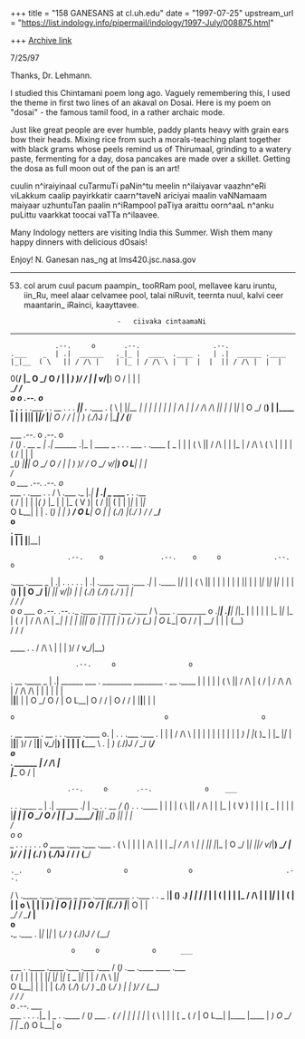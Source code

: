 +++
title = "158 GANESANS at cl.uh.edu"
date = "1997-07-25"
upstream_url = "https://list.indology.info/pipermail/indology/1997-July/008875.html"

+++
[Archive link](https://list.indology.info/pipermail/indology/1997-July/008875.html)



7/25/97

Thanks, Dr. Lehmann.

I studied this Chintamani poem long ago. Vaguely remembering
this, I used the theme in first two lines of an akaval on Dosai.
Here is my poem on "dosai" - the famous tamil food, in a rather archaic mode.


Just like great people are ever humble, paddy plants heavy with
grain ears bow their heads. Mixing rice from such a morals-teaching plant
together with black grams whose peels remind us of Thirumaal, grinding
to a watery paste, fermenting for a day, dosa pancakes are made
over a skillet. Getting the dosa as full moon out of the pan is an art!



  cuulin  n^iraiyinaal  cuTarmuTi  paNin^tu
  meelin  n^ilaiyavar  vaazhn^eRi  viLakkum
  caalip  payirkkatir  caarn^taveN ariciyai
  maalin  vaNNamaam  maiyaar  uzhuntuTan
  paalin  n^iRampool  paTiya  araittu
  oorn^aaL  n^anku  puLittu
  vaarkkat  toocai  vaTTa   n^ilaavee.

Many Indology netters are visiting India this Summer. 
Wish them many happy dinners with delicious dOsais!

Enjoy!
N. Ganesan
nas_ng at lms420.jsc.nasa.gov


____________________________________________________________________
53. col arum cuul pacum paampin_ tooRRam pool,
mellavee karu iruntu, iin_Ru, meel alaar
celvamee pool, talai niRuvit, teernta nuul,
kalvi ceer maantarin_ iRainci, kaayttavee.

                               -   ciivaka cintaamaNi
____________________________________________________________________



               .--.     o       .--.                  .--.               
    .___    _  | .|  ______   ._|_ |  ____  .____ .   | .|  ______ .____ 
    |_|__  ( \   || / /\ |    | |_ | / /\ \ |  |  |  |  || / /\ |  |  |  
  0(__/ |_  O \_/   O \/ |    |  _)  \)\/ / |  |  v_/|__)  O \/ |  |  |  
  \_____/                                     /                          
    o                     o                                .--.    o          
 _    .    .___  .     .____ . .   __  .       .   .  _____|__| .___   .___ . 
( \   |    |_|__ |     |  |  | |  |  | | /\    |   | / /\ /\ || | |_   |_|_ | 
 O \_/    (__) | |____ |  |  | |__|__| |_|/_   |___| O \/ \/ |  |  _) (_./_)J 
                         /   |____|      /                            (___/   



   ___              .--.     o       .--.                                   o  
  / (_) .   __   _  | .|  ______   ._|_ |  ____   _    . .     .  ___  . .____ 
  [  _  |  |  | ( \   || / /\ |    | |_ | / /\ \ ( \   | |  |  | (  /  | |  |  
  \_(_) |__|__|  O \_/   O \/ |    |  _)  \)\/ /  O \_/  v_/|__)  O L__| |  |  
                                                                           /   
                   o    ___            .--.       .--.            o           
   ___  . .____ .  .   /   \ .___   ._ |_.|    ___| .|  _  ___  .___  . .___  
  (  /  | |  |  |_( )_ |_  | | |_  (  V  )|   (  /  || ( \| |   |_|_  | |_|_  
   O L__| |  |     \.  (_) | |  _)  ____/      O L__|   O | |  (_./_) |(_./ ) 
                   /               /                                  \____/  
    o   
.   __  
|  |  | 
|__|__| 




                  .--.    o              .--.    o     o             .--.    o  
   .___ .____  _  | .| .   .   .   . .   | .| .____  .___   .___   ._|_ | .____ 
   |_|_ |  |  ( \   || |   |   |   | |  |  || |  |   |_|_   |_|_   |_|_ | |  |  
  (__)  |  |   O \_/   |___|   |___| v_/|__)  |  |  (_./_) (_./_) (_./ )  |  |  
                                                /                     /     /   
                 o     o          ___               o               .--.   .--. 
   .___ .____ .____ .___   .___  /   \  ___  .  ________     o    ._|__|  .|__| 
   |_|_ |  |  |  |  | |_   |_|_  |_  | (  /  | / /\ /\ |   ___\_| |  | |  |_|_| 
  (__)  |  |  |  |  |  _) (_./ ) (_) |  O L__| O \/ \/ |   \__/ | |  |   (__)   
                /             /                                     /           

 ____  .     . 
/ /\ \ |  |  | 
\)\/ / v_/|__) 




                    .--.     o                  o                            
  .   __  .____  _  | .|  ______    ___  .  ________  ________ .   __  .____ 
  |  |  | |  |  ( \   || / /\ |    (  /  | / /\ /\ | / /\ /\ | |  |  | |  |  
  |__|__| |  |   O \_/   O \/ |     O L__| O \/ \/ | O \/ \/ | |__|__| |  |  

    o                                     o                       o          
.   __     ____  .   __  .     . .____ .____   o.     | .  .   .___   .___ . 
|  |  |   / /\ \ |  |  | |  |  | |  |  |  |     _)    | |_( )_ | |_   |_|_ | 
|__|__|   \)\/ / |__|__| v_/|__) |  |  |  |    (_____  \   \.  |  _) (_./_)J 
                                         /              \__/         (___/   
          o   
.      ______ 
|     / /\ |  
|____ O \/ |  




                  .--.     o       .--.             o    ___              
  .   . .____  _  | .|  ______   ._|_ |  ._  _. .   __  / (_) .   . .____ 
  |   | |  |  ( \   || / /\ |    | |_ | (  V  ) |  |  | [  _  |   | |  |  
  |___| |  |   O \_/   O \/ |    |  _)   ____/  |__|__| \_(_) |___| |  |  
                                        /                                 
    o                                                  o           
 _    .   .   . .     .     .     o     ____  .____  .___   .___ . 
( \   |   |   | | /\  |  |  |   ___\_| / /\ \ |  |   |_|_   |_|_ | 
 O \_/    |___| |_|/_ v_/|__)   \__/ | \)\/ / |  |  (_./ ) (_./_)J 
                  /                             /       /  (___/   





    ._.      o                  o               o                       .--. 
   /   \  .____ .___  .____  _  ___   .___   ______ . .___    .   .  _  |__| 
  ()  ._) |  |  | |_  |  |  ( \| |    | |_  / /\ |  | |_|_    |   | ( \| | | 
    o  \  |  |  |  _) |  |   O | |    |  _) O \/ |  |(_./ )   |___|  O | |   
    \__/    /                                       \____/        |          
   o           
 .___   .___ . 
 |_|_   |_|_ | 
(_./ ) (_./_)J 
    /  (___/   





                   o     o             o      ___                              
   ___  . .____ .____  .___   .___   .___    / (_)  .___  .____  ____   .___   
  (  /  | |  |  |  |   |_|_   |_|_   |_|_    [  _   |_|_  |  |  / /\ \  |_|_   
   O L__| |  |  |  |  (_./_) (_./_) (_./ )   \_(_) (_./ ) |  |  \)\/ / (__)    
                  /                     /              /                       
           o            .--.                ___          
 ___  . .     .       ._|_ |  _    . .____ / (_)  ___  . 
(  /  | |     |       | |_ | ( \   | |  |  [  _  (  /  | 
 O L__| |____ |____   |  _)   O \_/  |  |  \_(_)  O L__| o

































